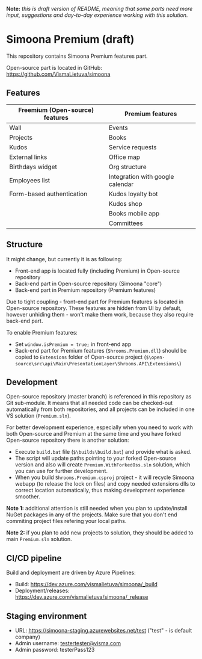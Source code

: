 **Note:** *this is draft version of README, meaning that some parts need more input, suggestions and day-to-day experience working with this solution.*

# Simoona Premium (draft)

This repository contains Simoona Premium features part.

Open-source part is located in GitHub: https://github.com/VismaLietuva/simoona

## Features

|Freemium (Open-source) features |Premium features|
|--------------------------------|----------------|
| Wall                           | Events         |
| Projects                       | Books          |
| Kudos                          | Service requests |
| External links                 | Office map       |
| Birthdays widget               | Org structure    |
| Employees list                 | Integration with google calendar |
| Form-based authentication      | Kudos loyalty bot  |
|                                | Kudos shop         |
|                                | Books mobile app   |
|                                | Committees         |

## Structure

It might change, but currently it is as following:
- Front-end app is located fully (including Premium) in Open-source repository
- Back-end part in Open-source repository (Simoona "core")
- Back-end part in Premium repository (Premium features)

Due to tight coupling - front-end part for Premium features is located in Open-source repository. These features are hidden from UI by default, however unhiding them - won't make them work, because they also require back-end part.

To enable Premium features:
- Set `window.isPremium = true;` in front-end app
- Back-end part for Premium features (`Shrooms.Premium.dll`) should be copied to `Extensions` folder of Open-source project (`$\open-source\src\api\Main\PresentationLayer\Shrooms.API\Extensions\`)

## Development

Open-source repository (master branch) is referenced in this repository as Git sub-module. It means that all needed code can be checked-out automatically from both repositories,
and all projects can be included in one VS solution (`Premium.sln`).

For better development experience, especially when you need to work with both Open-source and Premium at the same time and you have forked Open-source repository there is another solution:
- Execute `build.bat` file (`$\builds\build.bat`) and provide what is asked.
- The script will update paths pointing to your forked Open-source version and also will create `Premium.WithForkedOss.sln` solution, which you can use for further development.
- When you build `Shrooms.Premium.csproj` project - it will recycle Simoona webapp (to release the lock on files) and copy needed extensions dlls to correct location automatically, thus making development experience smoother.

**Note 1:** additional attention is still needed when you plan to update/install NuGet packages in any of the projects. Make sure that you don't end commiting project files refering your local paths.

**Note 2:** if you plan to add new projects to solution, they should be added to main `Premium.sln` solution.

## CI/CD pipeline

Build and deployment are driven by Azure Pipelines:
- Build: https://dev.azure.com/vismalietuva/simoona/_build
- Deployment/releases: https://dev.azure.com/vismalietuva/simoona/_release

## Staging environment
- URL: https://simoona-staging.azurewebsites.net/test ("test" - is default company)
- Admin username: testertester@visma.com 
- Admin password: testerPass123